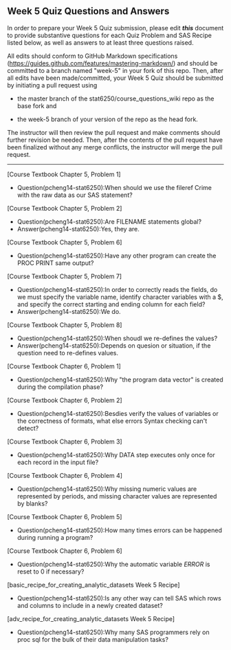 ## Week 5 Quiz Questions and Answers

In order to prepare your Week 5 Quiz submission, please edit ***this*** document to provide substantive questions for each Quiz Problem and SAS Recipe listed below, as well as answers to at least three questions raised.

All edits should conform to GitHub Markdown specifications (https://guides.github.com/features/mastering-markdown/) and should be committed to a branch named "week-5" in your fork of this repo. Then, after all edits have been made/committed, your Week 5 Quiz should be submitted by initiating a pull request using

- the master branch of the stat6250/course_questions_wiki repo as the base fork and

- the week-5 branch of your version of the repo as the head fork.

The instructor will then review the pull request and make comments should further revision be needed. Then, after the contents of the pull request have been finalized without any merge conflicts, the instructor will merge the pull request.

********************************************************************************



[Course Textbook Chapter 5, Problem 1]
- Question(pcheng14-stat6250):When should we use the fileref Crime with the raw data as our SAS statement?


[Course Textbook Chapter 5, Problem 2]
- Question(pcheng14-stat6250):Are FILENAME statements global?
- Answer(pcheng14-stat6250):Yes, they are.



[Course Textbook Chapter 5, Problem 6]
- Question(pcheng14-stat6250):Have any other program can create the PROC PRINT same output?



[Course Textbook Chapter 5, Problem 7]
- Question(pcheng14-stat6250):In order to  correctly reads the fields, do we must specify the variable name, identify character variables with a $, and specify the correct starting and ending column for each field?
- Answer(pcheng14-stat6250):We do.



[Course Textbook Chapter 5, Problem 8]
- Question(pcheng14-stat6250):When shoudl we re-defines the values?
- Answer(pcheng14-stat6250):Depends on quesion or situation, if the question need to re-defines values.



[Course Textbook Chapter 6, Problem 1]
- Question(pcheng14-stat6250):Why "the program data vector" is created during the compilation phase?



[Course Textbook Chapter 6, Problem 2]
- Question(pcheng14-stat6250):Besdies verify the values of variables or the correctness of formats, what else errors Syntax checking can't detect?



[Course Textbook Chapter 6, Problem 3]
- Question(pcheng14-stat6250):Why DATA step executes only once for each record in the input file?



[Course Textbook Chapter 6, Problem 4]
- Question(pcheng14-stat6250):Why missing numeric values are represented by periods, and missing character values are represented by blanks?



[Course Textbook Chapter 6, Problem 5]
- Question(pcheng14-stat6250):How many times errors can be happened during running a program? 



[Course Textbook Chapter 6, Problem 6]
- Question(pcheng14-stat6250):Why the automatic variable _ERROR_ is reset to 0 if necessary?



[basic_recipe_for_creating_analytic_datasets Week 5 Recipe]
- Question(pcheng14-stat6250):Is any other way can tell SAS which rows and columns to include in a newly created dataset?


[adv_recipe_for_creating_analytic_datasets Week 5 Recipe]
- Question(pcheng14-stat6250):Why many SAS programmers rely on proc sql for the bulk of their data manipulation tasks?

